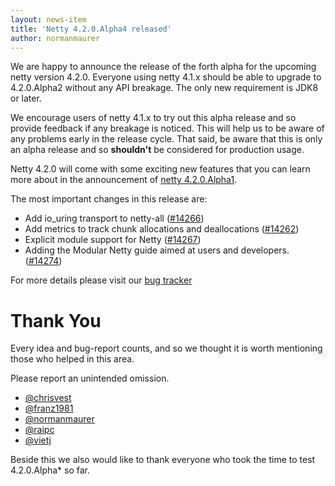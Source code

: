 ```yaml
---
layout: news-item
title: 'Netty 4.2.0.Alpha4 released'
author: normanmaurer
---
```


We are happy to announce the release of the forth alpha for the upcoming netty version 4.2.0. Everyone using netty 4.1.x should be able to upgrade to 4.2.0.Alpha2 without any API breakage. The only new requirement is JDK8 or later. 

We encourage users of netty 4.1.x to try out this alpha release and so provide feedback if any breakage is noticed. This will help us to be  aware of any problems early in the release cycle. That said, be aware that this is only an alpha release and so __shouldn't__ be considered for production usage.

Netty 4.2.0 will come with some exciting new features that you can learn more about in the announcement of [netty 4.2.0.Alpha1](https://netty.io/news/2024/06/12/4-2-0-Alpha1.html).


The most important changes in this release are:

* Add io_uring transport to netty-all ([#14266](https://github.com/netty/netty/pull/14266))
* Add metrics to track chunk allocations and deallocations ([#14262](https://github.com/netty/netty/pull/14262)) 
* Explicit module support for Netty ([#14267](https://github.com/netty/netty/pull/14267)) 
* Adding the Modular Netty guide aimed at users and developers.([#14274](https://github.com/netty/netty/pull/14274)) 

For more details please visit our [bug tracker](https://github.com/netty/netty/milestone/297?closed=1)

# Thank You

Every idea and bug-report counts, and so we thought it is worth mentioning those who helped in this area.

Please report an unintended omission.

* [@chrisvest](https://github.com/chrisvest)
* [@franz1981](https://github.com/franz1981)
* [@normanmaurer](https://github.com/normanmaurer)
* [@raipc](https://github.com/raipc)
* [@vietj](https://github.com/vietj)

Beside this we also would like to thank everyone who took the time to test 4.2.0.Alpha* so far.

